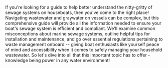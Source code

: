 If you're looking for a guide to help better understand the nitty-gritty of sewage systems on houseboats, then you've come to the right place! Navigating wastewater and graywater on vessels can be complex, but this comprehensive guide will provide all the information needed to ensure your boat's sewage system is efficient and compliant. We'll examine common misconceptions about marine sewage systems, outline helpful tips for installation and maintenance, and go over essential regulations pertaining to waste management onboard -- giving boat enthusiasts like yourself peace of mind and accessibility when it comes to safely managing your household wastewater. So let's dive into all that this important topic has to offer - knowledge being power in any water environment!